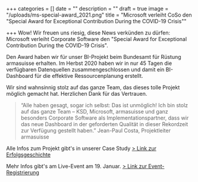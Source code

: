 +++
categories = []
date = ""
description = ""
draft = true
image = "/uploads/ms-special-award_2021.png"
title = "Microsoft verleiht CoSo den \"Special Award for Exceptional Contribution During the COVID-19 Crisis\""

+++
Wow! Wir freuen uns riesig, diese News verkünden zu dürfen: Microsoft verleiht Corporate Software den "Special Award for Exceptional Contribution During the COVID-19 Crisis".

Den Award haben wir für unser BI-Projekt beim Bundesamt für Rüstung armasuisse erhalten. Im Herbst 2020 haben wir in nur 45 Tagen die verfügbaren Datenquellen zusammengeschlossen und damit ein BI-Dashboard für die effektive Ressourcenplanung erstellt.

Wir sind wahnsinnig stolz auf das ganze Team, das dieses tolle Projekt möglich gemacht hat. Herzlichen Dank für das Vertrauen.

> “Alle haben gesagt, sogar ich selbst: Das ist unmöglich! Ich bin stolz auf das ganze Team – KSD, Microsoft, armasuisse und ganz besonders Corporate Software als Implementationspartner, dass wir das neue Dashboard in der geforderten Qualität in dieser Rekordzeit zur Verfügung gestellt haben.” Jean-Paul Costa, Projektleiter armasuisse

Alle Infos zum Projekt gibt's in unserer Case Study [> Link zur Erfolgsgeschichte](https://www.corporatesoftware.ch/success/mit-cloud-daten-gegen-die-pandemie-eine-case-study-zu-moderner-landesverteidigung/ "Link zur Case Study")

Mehr Infos gibt's am Live-Event am 19. Januar. [> Link zur Event-Registrierung](https://forms.office.com/Pages/ResponsePage.aspx?id=QX69K8kCTkuBaDOfkAxDGbQqOeDm_PlKpHscAjk1UeJUMktVWDRBQzhZRjJSTVNOTzNWRVhVS1lLWCQlQCN0PWcu "Link zum Live-Event ")
